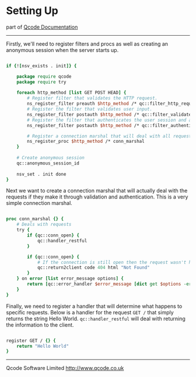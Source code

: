 Setting Up
========
part of [Qcode Documentation](index.md)

* * *

Firstly, we'll need to register filters and procs as well as creating an anonymous session when the server starts up.

```tcl

if {![nsv_exists . init]} {

    package require qcode
    package require try
       
    foreach http_method [list GET POST HEAD] {
        # Register filter that validates the HTTP request.
        ns_register_filter preauth $http_method /* qc::filter_http_request_validate
        # Register the filter that validates user input.
        ns_register_filter postauth $http_method /* qc::filter_validate
        # Register the filter that authenticates the user session and authenticity token.
        ns_register_filter postauth $http_method /* qc::filter_authenticate

        # Register a connection marshal that will deal with all requests.
        ns_register_proc $http_method /* conn_marshal
    }
  
    # Create anonymous session
    qc::anonymous_session_id
    
    nsv_set . init done
}

```


Next we want to create a connection marshal that will actually deal with the requests if they make it through validation and authentication. This is a very simple connection marshal.

```tcl

proc conn_marshal {} {
    # Deals with requests
    try {
        if {qc::conn_open} {
            qc::handler_restful
        }

        if {qc::conn_open} {
            # If the connection is still open then the request wasn't handled by handler_restful
            qc::return2client code 404 html "Not Found"
        }
    } on error [list error_message options] {
        return [qc::error_handler $error_message [dict get $options -errorinfo] [dict get $options -errorcode]]
    }
}

```


Finally, we need to register a handler that will determine what happens to specific requests. Below is a handler for the request `GET /` that simply returns the string Hello World. `qc::handler_restful` will deal with returning the information to the client.

```tcl

register GET / {} {
    return "Hello World"
}

```

* * *

Qcode Software Limited <http://www.qcode.co.uk>